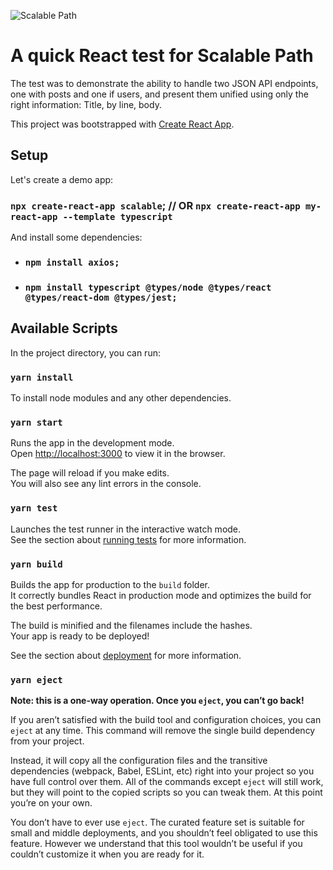 ![Scalable Path](https://image4.owler.com/logo/scalable-path_owler_20161022_061134_original.png)

# A quick React test for Scalable Path

The test was to demonstrate the ability to handle two JSON API endpoints, one with posts and one if users, and present them unified using only the right information: Title, by line, body. 

This project was bootstrapped with [Create React App](https://github.com/facebook/create-react-app).

## Setup

Let's create a demo app:

### `npx create-react-app scalable`; // OR `npx create-react-app my-react-app --template typescript`

And install some dependencies:
- ### `npm install axios;`
- ### `npm install typescript @types/node @types/react @types/react-dom @types/jest;`

## Available Scripts

In the project directory, you can run:

### `yarn install`

To install node modules and any other dependencies.

### `yarn start`

Runs the app in the development mode.\
Open [http://localhost:3000](http://localhost:3000) to view it in the browser.

The page will reload if you make edits.\
You will also see any lint errors in the console.

### `yarn test`

Launches the test runner in the interactive watch mode.\
See the section about [running tests](https://facebook.github.io/create-react-app/docs/running-tests) for more information.

### `yarn build`

Builds the app for production to the `build` folder.\
It correctly bundles React in production mode and optimizes the build for the best performance.

The build is minified and the filenames include the hashes.\
Your app is ready to be deployed!

See the section about [deployment](https://facebook.github.io/create-react-app/docs/deployment) for more information.

### `yarn eject`

**Note: this is a one-way operation. Once you `eject`, you can’t go back!**

If you aren’t satisfied with the build tool and configuration choices, you can `eject` at any time. This command will remove the single build dependency from your project.

Instead, it will copy all the configuration files and the transitive dependencies (webpack, Babel, ESLint, etc) right into your project so you have full control over them. All of the commands except `eject` will still work, but they will point to the copied scripts so you can tweak them. At this point you’re on your own.

You don’t have to ever use `eject`. The curated feature set is suitable for small and middle deployments, and you shouldn’t feel obligated to use this feature. However we understand that this tool wouldn’t be useful if you couldn’t customize it when you are ready for it.
